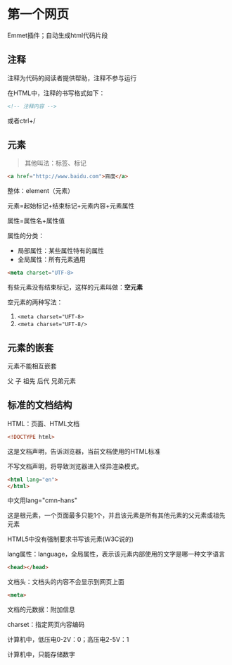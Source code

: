 # 第一个网页

Emmet插件；自动生成html代码片段

## 注释

注释为代码的阅读者提供帮助，注释不参与运行

在HTML中，注释的书写格式如下：

```html
<!-- 注释内容 -->
```

或者ctrl+/ 

## 元素
> 其他叫法：标签、标记

```html
<a href="http://www.baidu.com">百度</a>
```

整体：element（元素）

元素=起始标记+结束标记+元素内容+元素属性

属性=属性名+属性值

属性的分类：

- 局部属性：某些属性特有的属性
- 全局属性：所有元素通用

```html
<meta charset="UTF-8>
```

有些元素没有结束标记，这样的元素叫做：**空元素**

空元素的两种写法：

1. ```<meta charset="UFT-8>```
2. ```<meta charset="UFT-8/>```


## 元素的嵌套

元素不能相互嵌套

父 子 祖先 后代 兄弟元素

## 标准的文档结构

HTML：页面、HTML文档

```html
<!DOCTYPE html>
```

这是文档声明，告诉浏览器，当前文档使用的HTML标准

不写文档声明，将导致浏览器进入怪异渲染模式。

```html
<html lang="en">
</html>
```

中文用lang="cmn-hans"

这是根元素，一个页面最多只能1个，并且该元素是所有其他元素的父元素或祖先元素

HTML5中没有强制要求书写该元素(W3C说的)

lang属性：language，全局属性，表示该元素内部使用的文字是哪一种文字语言

```html
<head></head>
```

文档头：文档头的内容不会显示到网页上面

```html
<meta>
```

文档的元数据：附加信息

charset：指定网页内容编码

计算机中，低压电0-2V：0；高压电2-5V：1

计算机中，只能存储数字